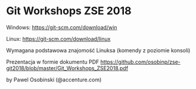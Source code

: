 # Git Workshops ZSE 2018

Windows:
https://git-scm.com/download/win

Linux:
https://git-scm.com/download/linux

Wymagana podstawowa znajomość Linuksa (komendy z poziomie konsoli)

Prezentacja w formie dokumentu PDF
https://github.com/osobinp/zse-git2018/blob/master/Git_Workshops_ZSE2018.pdf

by Pawel Osobinski (@accenture.com)
